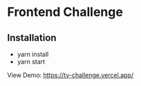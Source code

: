 # Frontend Challenge

## Installation

- yarn install
- yarn start

View Demo: https://tv-challenge.vercel.app/
